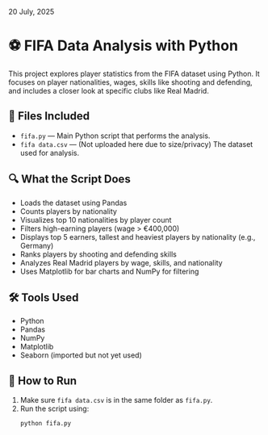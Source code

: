 20 July, 2025
# ⚽ FIFA Data Analysis with Python

This project explores player statistics from the FIFA dataset using Python. It focuses on player nationalities, wages, skills like shooting and defending, and includes a closer look at specific clubs like Real Madrid.

## 📁 Files Included

- `fifa.py` — Main Python script that performs the analysis.
- `fifa data.csv` — (Not uploaded here due to size/privacy) The dataset used for analysis.

## 🔍 What the Script Does

- Loads the dataset using Pandas
- Counts players by nationality
- Visualizes top 10 nationalities by player count
- Filters high-earning players (wage > €400,000)
- Displays top 5 earners, tallest and heaviest players by nationality (e.g., Germany)
- Ranks players by shooting and defending skills
- Analyzes Real Madrid players by wage, skills, and nationality
- Uses Matplotlib for bar charts and NumPy for filtering

## 🛠️ Tools Used

- Python
- Pandas
- NumPy
- Matplotlib
- Seaborn (imported but not yet used)

## 📌 How to Run

1. Make sure `fifa data.csv` is in the same folder as `fifa.py`.
2. Run the script using:
   ```bash
   python fifa.py
